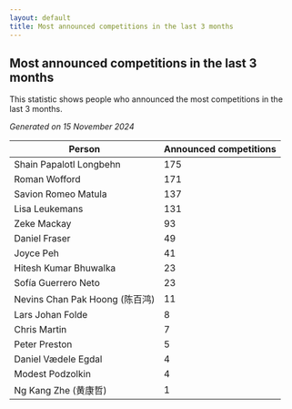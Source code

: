 ```yaml
---
layout: default
title: Most announced competitions in the last 3 months
---
```

## Most announced competitions in the last 3 months
This statistic shows people who announced the most competitions in the last 3 months.

*Generated on 15 November 2024*

| Person | Announced competitions |
| --- | --- |
| Shain Papalotl Longbehn | 175 |
| Roman Wofford | 171 |
| Savion Romeo Matula | 137 |
| Lisa Leukemans | 131 |
| Zeke Mackay | 93 |
| Daniel Fraser | 49 |
| Joyce Peh | 41 |
| Hitesh Kumar Bhuwalka | 23 |
| Sofía Guerrero Neto | 23 |
| Nevins Chan Pak Hoong (陈百鸿) | 11 |
| Lars Johan Folde | 8 |
| Chris Martin | 7 |
| Peter Preston | 5 |
| Daniel Vædele Egdal | 4 |
| Modest Podzolkin | 4 |
| Ng Kang Zhe (黄康哲) | 1 |
